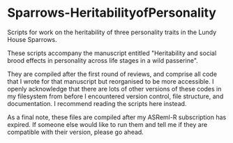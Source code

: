# Sparrows-HeritabilityofPersonality

Scripts for work on the heritability of three personality traits in the Lundy House Sparrows.

These scripts accompany the manuscript entitled "Heritability and social brood effects in personality across life stages in a wild passerine".

They are compiled after the first round of reviews, and comprise all code that I wrote for that manuscript but reorganised to be more accessible. I openly acknowledge that there are lots of other versions of these codes in my filesystem from before I encountered version control, file structure, and documentation. I recommend reading the scripts here instead.

As a final note, these files are compiled after my ASReml-R subscription has expired. If someone else would like to run them and tell me if they are compatible with their version, please go ahead.
